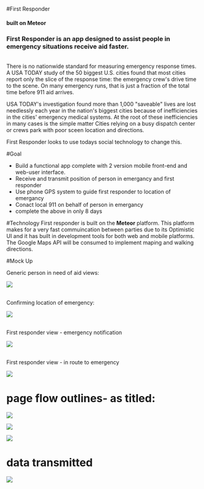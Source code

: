 #First Responder
<h4>built on Meteor</h4>

<h3>First Responder is an app designed to assist people in emergency situations receive aid faster. </h3>
<br>
There is no nationwide standard for measuring emergency response times. A USA TODAY study of the 50 biggest U.S. cities found that most cities report only the slice of the response time: the emergency crew's drive time to the scene. On many emergency runs, that is just a fraction of the total time before 911 aid arrives.

USA TODAY's investigation found more than 1,000 "saveable" lives are lost needlessly each year in the nation's biggest cities because of inefficiencies in the cities' emergency medical systems. At the root of these inefficiencies in many cases is the simple matter Cities relying on a busy dispatch center or crews park with poor sceen location and directions.

First Responder looks to use todays social technology to change this.

#Goal
<ul>
<li>Build a functional app complete with 2 version mobile front-end and web-user interface.</li>
<li>Receive and transmit position of person in emergancy and first responder</li>
<li>Use phone GPS system to guide first responder to location of emergancy</li>
<li>Conact local 911 on behalf of person in emergancy</li>
<li>complete the above in only 8 days</li>
</ul>

#Technology
First responder is built on the <b>Meteor</b> platform. This platform makes for a very fast commuincation between parties due to its Optimistic UI and it has built in development tools for both web and mobile platforms.
The Google Maps API will be consumed to implement maping and walking directions.

#Mock Up
<div>
<p>Generic person in need of aid views:</p>
<img src="https://davidhartman.mybalsamiq.com/mockups/3505431.png?key=764f4a20a2bea22757a8458e899b86d74981e9ca">
</div>
<div>
<p><br>Confirming location of emergency:</p>
<img src="https://davidhartman.mybalsamiq.com/mockups/3505434.png?key=99ea841d1328b9720ffef85503af04d199cf437a">
</div>
<div>
<p><br> First responder view - emergency notification</p>
<img src="https://davidhartman.mybalsamiq.com/mockups/3508310.png?key=bed87d42f5aec0429e3e9e625551ce42378416ae">
</div>
<div>
<p><br> First responder view - in route to emergency</p>
<img src="https://davidhartman.mybalsamiq.com/mockups/3508266.png?key=ac60c69fda4fd4124ff51816f8b67d58615788fa">
</div>

# page flow outlines- as titled:
<div><p>
<img src="https://davidhartman.mybalsamiq.com/mockups/3510307.png?key=a44ecb91f9044d2d7bff82f11531bf7d9a1f3515">
</p></div>


<div><p>
<img src="https://davidhartman.mybalsamiq.com/mockups/3510419.png?key=31f6410d5540910d07c7bacc41c00cd5cd34d411">
</p></div>


<div><p>
<img src="https://davidhartman.mybalsamiq.com/mockups/3510503.png?key=0c13a5b7323edf4c0f686509a2b295ff20ae5290">
</p></div>

# data transmitted
<div><p>
<img src="https://davidhartman.mybalsamiq.com/mockups/3510686.png?key=39200f2d834c837efabcfaa7e2aa696e1ec55a0b">
</p></div>
